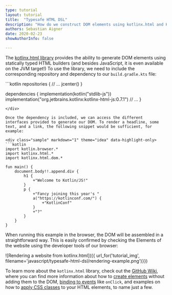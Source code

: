 ```yaml
---
type: tutorial
layout: tutorial
title:  "Typesafe HTML DSL"
description: "How do we construct DOM elements using kotlinx.html and Kotlin DSLs?"
authors: Sebastian Aigner
date: 2020-02-23
showAuthorInfo: false

---
```


The [kotlinx.html library](http://www.github.com/kotlin/kotlinx.html) provides the ability to generate DOM elements using statically typed HTML builders (and besides JavaScript, it is even available on the JVM target!) To use the library, we need to include the corresponding repository and dependency to our `build.gradle.kts` file:

<div class="sample" markdown="1" theme="idea" data-highlight-only>
```kotlin
repositories {
    // ...
    jcenter()
}

dependencies {
    implementation(kotlin("stdlib-js"))
    implementation("org.jetbrains.kotlinx:kotlinx-html-js:0.7.1")
    // ...
}
```
</div>

Once the dependency is included, we can access the different interfaces provided to generate our DOM. To render a headline, some text, and a link, the following snippet would be sufficient, for example:

<div class="sample" markdown="1" theme="idea" data-highlight-only>
```kotlin
import kotlin.browser.*
import kotlinx.html.*
import kotlinx.html.dom.*

fun main() {
    document.body!!.append.div {
        h1 {
            +"Welcome to Kotlin/JS!"
        }
        p {
            +"Fancy joining this year's "
            a("https://kotlinconf.com/") {
                +"KotlinConf"
            }
            +"?"
        }
    }
}
```
</div>

When running this example in the browser, the DOM will be assembled in a straightforward way. This is easily confirmed by checking the Elements of the website using the developer tools of our browser:

![Rendering a website from kotlinx.html]({{ url_for('tutorial_img', filename='javascript/typesafe-html-dsl/rendering-example.png')}})

To learn more about the `kotlinx.html` library, check out the [GitHub Wiki](https://github.com/Kotlin/kotlinx.html/wiki/Getting-started), where you can find more information about how to [create elements](https://github.com/Kotlin/kotlinx.html/wiki/DOM-trees) without adding them to the DOM, [binding to events](https://github.com/Kotlin/kotlinx.html/wiki/Events) like `onClick`, and examples on how to [apply CSS classes](https://github.com/Kotlin/kotlinx.html/wiki/Elements-CSS-classes) to your HTML elements, to name just a few.